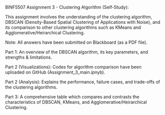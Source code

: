 BINF5507 Assignment 3 - Clustering Algorithm (Self-Study): 

This assignment involves the understanding of the clustering algorithm, DBSCAN (Density-Based Spatial Clustering of Applications with Noise), and its comparison to other clustering algorithms such as KMeans and Agglomerative/Heirarchical Clustering. 

Note: All answers have been submitted on Blackboard (as a PDF file). 

Part 1: An overview of the DBSCAN algorithm, its key parameters, and strengths & limitations. 

Part 2 (Visualizations): Codes for algorithm comparison have been uploaded on GitHub (Assignment_3_main.ipnyb). 

Part 2 (Analysis): Explains the performance, failure cases, and trade-offs of the clustering algorithms. 

Part 3: A comprehensive table which compares and contrasts the characteristics of DBSCAN, KMeans, and Agglomerative/Heirarchical Clustering. 
